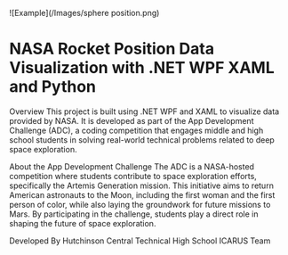 ![Example](/Images/sphere position.png)
# NASA Rocket Position Data Visualization with .NET WPF XAML and Python

Overview This project is built using .NET WPF and XAML to visualize data provided by NASA. It is developed as part of the App Development Challenge (ADC), a coding competition that engages middle and high school students in solving real-world technical problems related to deep space exploration.

About the App Development Challenge The ADC is a NASA-hosted competition where students contribute to space exploration efforts, specifically the Artemis Generation mission. This initiative aims to return American astronauts to the Moon, including the first woman and the first person of color, while also laying the groundwork for future missions to Mars. By participating in the challenge, students play a direct role in shaping the future of space exploration.

Developed By Hutchinson Central Technical High School ICARUS Team
